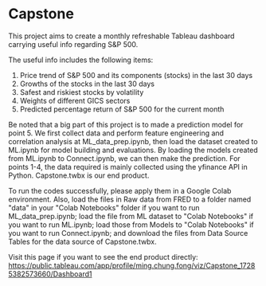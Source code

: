 # Capstone
This project aims to create a monthly refreshable Tableau dashboard carrying useful info regarding S&P 500.

The useful info includes the following items:
1. Price trend of S&P 500 and its components (stocks) in the last 30 days
2. Growths of the stocks in the last 30 days
3. Safest and riskiest stocks by volatility
4. Weights of different GICS sectors
5. Predicted percentage return of S&P 500 for the current month

Be noted that a big part of this project is to made a prediction model for point 5. We first collect data and perform feature engineering and correlation analysis at ML_data_prep.ipynb, then load the dataset created to ML.ipynb for model building and evaluations. By loading the models created from ML.ipynb to Connect.ipynb, we can then make the prediction. For points 1-4, the data required is mainly collected using the yfinance API in Python. Capstone.twbx is our end product.

To run the codes successfully, please apply them in a Google Colab environment. Also, load the files in Raw data from FRED to a folder named "data" in your "Colab Notebooks" folder if you want to run ML_data_prep.ipynb; load the file from ML dataset to "Colab Notebooks" if you want to run ML.ipynb; load those from Models to "Colab Notebooks" if you want to run Connect.ipynb; and download the files from Data Source Tables for the data source of Capstone.twbx.

Visit this page if you want to see the end product directly:
https://public.tableau.com/app/profile/ming.chung.fong/viz/Capstone_17285382573660/Dashboard1
